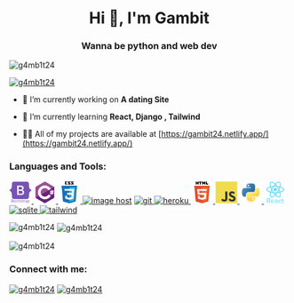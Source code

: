 

<h1 align="center">Hi 👋, I'm Gambit</h1>
<h3 align="center">Wanna be python and web dev </h3>

<p align="left"> <img src="https://komarev.com/ghpvc/?username=g4mb1t24&label=Profile%20views&color=0e75b6&style=flat" alt="g4mb1t24" /> </p>

<p align="left"> <a href="https://github.com/ryo-ma/github-profile-trophy"><img src="https://github-profile-trophy.vercel.app/?username=g4mb1t24" alt="g4mb1t24" /></a> </p>

- 🔭 I’m currently working on **A dating Site**

- 🌱 I’m currently learning **React, Django , Tailwind**

- 👨‍💻 All of my projects are available at [https://gambit24.netlify.app/](https://gambit24.netlify.app/)



<h3 align="left">Languages and Tools:</h3>
<p align="left"> <a href="https://getbootstrap.com" target="_blank" rel="noreferrer"> <img src="https://raw.githubusercontent.com/devicons/devicon/master/icons/bootstrap/bootstrap-plain-wordmark.svg" alt="bootstrap" width="40" height="40"/> </a> <a href="https://www.w3schools.com/cs/" target="_blank" rel="noreferrer"> <img src="https://raw.githubusercontent.com/devicons/devicon/master/icons/csharp/csharp-original.svg" alt="csharp" width="40" height="40"/> </a> <a href="https://www.w3schools.com/css/" target="_blank" rel="noreferrer"> <img src="https://raw.githubusercontent.com/devicons/devicon/master/icons/css3/css3-original-wordmark.svg" alt="css3" width="40" height="40"/> </a> <a href="https://www.djangoproject.com/" target="_blank" rel="noreferrer"> <a href="https://imgbox.com/IjLNPip5" target="_blank"><img src="https://thumbs2.imgbox.com/5e/d9/IjLNPip5_t.png" alt="image host" widht="40" height="40"/></a> </a> <a href="https://git-scm.com/" target="_blank" rel="noreferrer"> <img src="https://www.vectorlogo.zone/logos/git-scm/git-scm-icon.svg" alt="git" width="40" height="40"/> </a> <a href="https://heroku.com" target="_blank" rel="noreferrer"> <img src="https://www.vectorlogo.zone/logos/heroku/heroku-icon.svg" alt="heroku" width="40" height="40"/> </a> <a href="https://www.w3.org/html/" target="_blank" rel="noreferrer"> <img src="https://raw.githubusercontent.com/devicons/devicon/master/icons/html5/html5-original-wordmark.svg" alt="html5" width="40" height="40"/> </a> <a href="https://developer.mozilla.org/en-US/docs/Web/JavaScript" target="_blank" rel="noreferrer"> <img src="https://raw.githubusercontent.com/devicons/devicon/master/icons/javascript/javascript-original.svg" alt="javascript" width="40" height="40"/> </a> <a href="https://www.python.org" target="_blank" rel="noreferrer"> <img src="https://raw.githubusercontent.com/devicons/devicon/master/icons/python/python-original.svg" alt="python" width="40" height="40"/> </a> <a href="https://reactjs.org/" target="_blank" rel="noreferrer"> <img src="https://raw.githubusercontent.com/devicons/devicon/master/icons/react/react-original-wordmark.svg" alt="react" width="40" height="40"/> </a> <a href="https://www.sqlite.org/" target="_blank" rel="noreferrer"> <img src="https://www.vectorlogo.zone/logos/sqlite/sqlite-icon.svg" alt="sqlite" width="40" height="40"/> </a> <a href="https://tailwindcss.com/" target="_blank" rel="noreferrer"> <img src="https://www.vectorlogo.zone/logos/tailwindcss/tailwindcss-icon.svg" alt="tailwind" width="40" height="40"/> </a> </p>

<p><img align="left" src="https://github-readme-stats.vercel.app/api/top-langs?username=g4mb1t24&show_icons=true&locale=en&layout=compact" alt="g4mb1t24" /></p>



<p>&nbsp;<img align="center" src="https://github-readme-stats.vercel.app/api?username=g4mb1t24&show_icons=true&locale=en" alt="g4mb1t24" /></p>

<p><img align="center" src="https://github-readme-streak-stats.herokuapp.com/?user=g4mb1t24&" alt="g4mb1t24" /></p>

<h3 align="left">Connect with me:</h3>
<p align="left">
<a href="https://dev.to/g4mb1t24" target="blank"><img align="center" src="https://raw.githubusercontent.com/rahuldkjain/github-profile-readme-generator/master/src/images/icons/Social/devto.svg" alt="g4mb1t24" height="30" width="40" /></a>
<a href="https://twitter.com/g4mb1t24" target="blank"><img align="center" src="https://raw.githubusercontent.com/rahuldkjain/github-profile-readme-generator/master/src/images/icons/Social/twitter.svg" alt="g4mb1t24" height="30" width="40" /></a>
</p>

